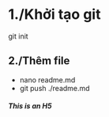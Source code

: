 # 1./Khởi tạo git

git init

## 2./Thêm file

- nano readme.md
- git push ./readme.md

##### This is an H5
